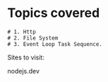 # Topics covered 
    # 1. Http
    # 2. File System
    # 3. Event Loop Task Sequence.



Sites to visit:

nodejs.dev